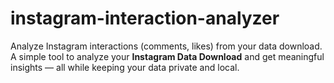 # instagram-interaction-analyzer
Analyze Instagram interactions (comments, likes) from your data download. A simple tool to analyze your **Instagram Data Download** and get meaningful insights — all while keeping your data private and local.
